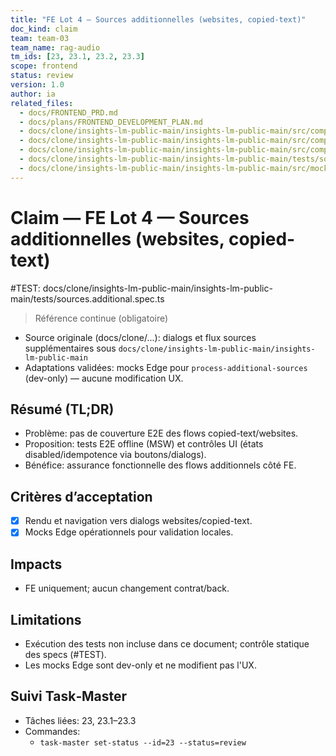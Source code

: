 ```yaml
---
title: "FE Lot 4 — Sources additionnelles (websites, copied-text)"
doc_kind: claim
team: team-03
team_name: rag-audio
tm_ids: [23, 23.1, 23.2, 23.3]
scope: frontend
status: review
version: 1.0
author: ia
related_files:
  - docs/FRONTEND_PRD.md
  - docs/plans/FRONTEND_DEVELOPMENT_PLAN.md
  - docs/clone/insights-lm-public-main/insights-lm-public-main/src/components/notebook/AddSourcesDialog.tsx
  - docs/clone/insights-lm-public-main/insights-lm-public-main/src/components/notebook/CopiedTextDialog.tsx
  - docs/clone/insights-lm-public-main/insights-lm-public-main/src/components/notebook/MultipleWebsiteUrlsDialog.tsx
  - docs/clone/insights-lm-public-main/insights-lm-public-main/tests/sources.additional.spec.ts
  - docs/clone/insights-lm-public-main/insights-lm-public-main/src/mocks/handlers.ts
---
```


# Claim — FE Lot 4 — Sources additionnelles (websites, copied-text)

#TEST: docs/clone/insights-lm-public-main/insights-lm-public-main/tests/sources.additional.spec.ts

> Référence continue (obligatoire)
- Source originale (docs/clone/...): dialogs et flux sources supplémentaires sous `docs/clone/insights-lm-public-main/insights-lm-public-main`
- Adaptations validées: mocks Edge pour `process-additional-sources` (dev-only) — aucune modification UX.

## Résumé (TL;DR)

- Problème: pas de couverture E2E des flows copied-text/websites.
- Proposition: tests E2E offline (MSW) et contrôles UI (états disabled/idempotence via boutons/dialogs).
- Bénéfice: assurance fonctionnelle des flows additionnels côté FE.

## Critères d’acceptation

- [x] Rendu et navigation vers dialogs websites/copied-text.
- [x] Mocks Edge opérationnels pour validation locales.

## Impacts

- FE uniquement; aucun changement contrat/back.

## Limitations

- Exécution des tests non incluse dans ce document; contrôle statique des specs (#TEST).
- Les mocks Edge sont dev-only et ne modifient pas l'UX.

## Suivi Task‑Master

- Tâches liées: 23, 23.1–23.3
- Commandes:
  - `task-master set-status --id=23 --status=review`
